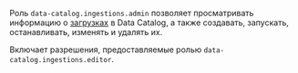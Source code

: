 Роль `data-catalog.ingestions.admin` позволяет просматривать информацию о [загрузках](../../../metadata-hub/concepts/data-catalog.md#metadata-upload) в Data Catalog, а также создавать, запускать, останавливать, изменять и удалять их.

Включает разрешения, предоставляемые ролью `data-catalog.ingestions.editor`.
